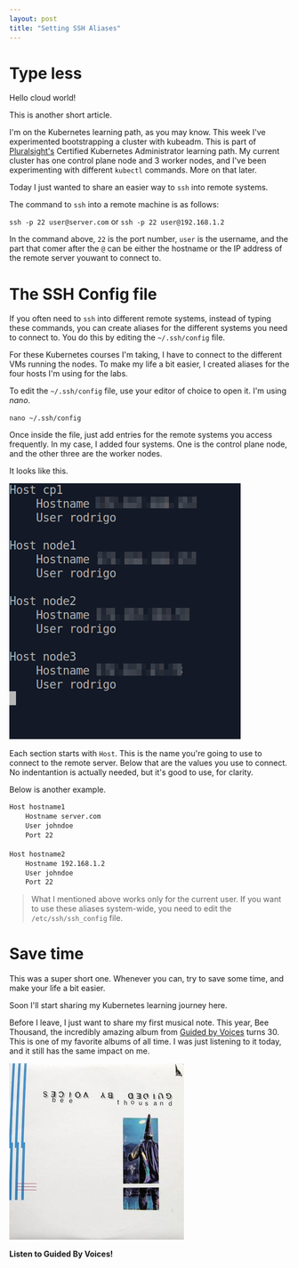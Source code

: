 ```yaml
---
layout: post
title: "Setting SSH Aliases"
---
```

# Type less

Hello cloud world!

This is another short article.

I'm on the Kubernetes learning path, as you may know. This week I've experimented bootstrapping a cluster with kubeadm. This is part of [Pluralsight's](https://pluralsight.com/) Certified Kubernetes Administrator learning path. My current cluster has one control plane node and 3 worker nodes, and I've been experimenting with different `kubectl` commands. More on that later.

Today I just wanted to share an easier way to `ssh` into remote systems.

The command to `ssh` into a remote machine is as follows:

`ssh -p 22 user@server.com` or `ssh -p 22 user@192.168.1.2`

In the command above, `22` is the port number, `user` is the username, and the part that comer after the `@` can be either the hostname or the IP address of the remote server youwant to connect to.

# The SSH Config file

If you often need to `ssh` into different remote systems, instead of typing these commands, you can create aliases for the different systems you need to connect to. You do this by editing the `~/.ssh/config` file.

For these Kubernetes courses I'm taking, I have to connect to the different VMs running the nodes. To make my life a bit easier, I created aliases for the four hosts I'm using for the labs.

To edit the `~/.ssh/config` file, use your editor of choice to open it. I'm using *nano*.

`nano ~/.ssh/config`

Once inside the file, just add entries for the remote systems you access frequently. In my case, I added four systems. One is the control plane node, and the other three are the worker nodes.

It looks like this.

![ssh config](../assets/images/sshconfigfile.png)

Each section starts with `Host`. This is the name you're going to use to connect to the remote server. Below that are the values you use to connect. No indentantion is actually needed, but it's good to use, for clarity.

Below is another example. 

```bash
Host hostname1
    Hostname server.com
    User johndoe
    Port 22

Host hostname2
    Hostname 192.168.1.2
    User johndoe
    Port 22
```
>What I mentioned above works only for the current user. If you want to use these aliases system-wide, you need to edit the `/etc/ssh/ssh_config` file.

# Save time

This was a super short one. Whenever you can, try to save some time, and make your life a bit easier.

Soon I'll start sharing my Kubernetes learning journey here.

Before I leave, I just want to share my first musical note. This year, Bee Thousand, the incredibly amazing album from [Guided by Voices](https://www.guidedbyvoices.com/) turns 30. This is one of my favorite albums of all time. I was just listening to it today, and it still has the same impact on me.

![Bee Thousand](../assets/images/Bee_Thousand.jpg)

**Listen to Guided By Voices!**




